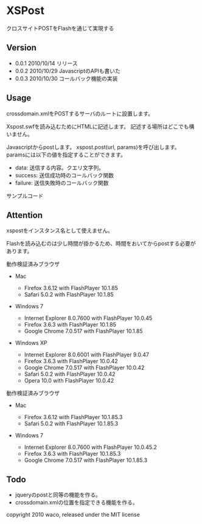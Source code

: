 XSPost
======

クロスサイトPOSTをFlashを通じて実現する

Version
-------

+ 0.0.1 2010/10/14 リリース
+ 0.0.2 2010/10/29 JavascriptのAPIも書いた
+ 0.0.3 2010/10/30 コールバック機能の実装

Usage 
-----

crossdomain.xmlをPOSTするサーバのルートに設置します。
    <cross-domain-policy>
    <allow-access-from domain="*" />
    </cross-domain-policy>

Xspost.swfを読み込むためにHTMLに記述します。
記述する場所はどこでも構いません。
    <script type="text/javascript">
    xspost.embed('Xspost.swf');
    </script>

Javascriptからpostします。
xspost.post(url, params)を呼び出します。
paramsには以下の値を指定することができます。

+ data: 送信する内容。クエリ文字列。
+ success: 送信成功時のコールバック関数
+ failure: 送信失敗時のコールバック関数

サンプルコード
    <script type="text/javascript">
    $('form').bind('submit', function(){
      xspost.post('http://example.com/', {
        data: $('form').serialize(),
        success: function(){ alert('success'); },
        failure: function(){ alert('failure'); }
      });
      return false;
    });
    </script>

Attention
---------

xspostをインスタンス名として使えません。

Flashを読み込むのは少し時間が掛かるため、時間をおいてからpostする必要があります。

動作検証済みブラウザ

+ Mac
    + Firefox 3.6.12 with FlashPlayer 10.1.85
    + Safari 5.0.2 with FlashPlayer 10.1.85

+ Windows 7
    + Internet Explorer 8.0.7600 with FlashPlayer 10.0.45
    + Firefox 3.6.3 with FlashPlayer 10.1.85
    + Google Chrome 7.0.517 with FlashPlayer 10.1.85

+ Windows XP
    + Internet Explorer 8.0.6001 with FlashPlayer 9.0.47
    + Firefox 3.6.3 with FlashPlayer 10.0.42
    + Google Chrome 7.0.517 with FlashPlayer 10.0.42
    + Safari 5.0.2 with FlashPlayer 10.0.42
    + Opera 10.0 with FlashPlayer 10.0.42

動作検証済みブラウザ

+ Mac
    + Firefox 3.6.12 with FlashPlayer 10.1.85.3
    + Safari 5.0.2 with FlashPlayer 10.1.85.3

+ Windows 7
    + Internet Explorer 8.0.7600 with FlashPlayer 10.0.45.2
    + Firefox 3.6.3 with FlashPlayer 10.1.85.3
    + Google Chrome 7.0.517 with FlashPlayer 10.1.85.3

Todo
----

+ jqueryのpostと同等の機能を作る。
+ crossdomain.xmlの位置を指定できる機能を作る。

 
copyright 2010 waco, released under the MIT license 
